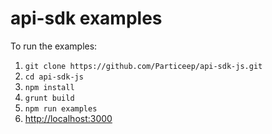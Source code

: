 # api-sdk examples

To run the examples:

1. `git clone https://github.com/Particeep/api-sdk-js.git`
2. `cd api-sdk-js`
3. `npm install`
4. `grunt build`
5. `npm run examples`
6. [http://localhost:3000](http://localhost:3000)
